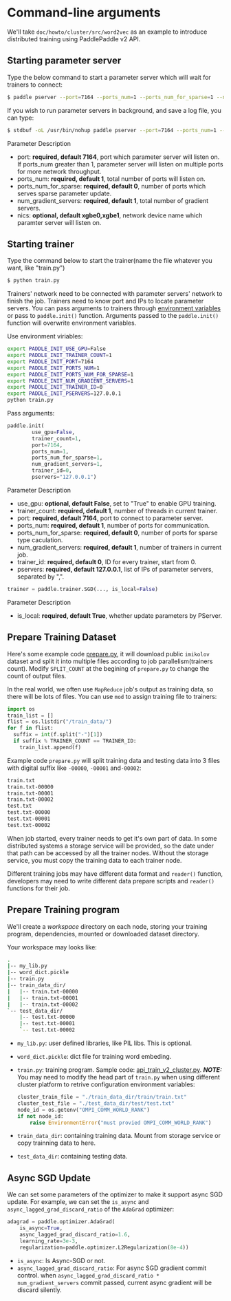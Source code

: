 # Command-line arguments

We'll take `doc/howto/cluster/src/word2vec` as an example to introduce distributed training using PaddlePaddle v2 API.

## Starting parameter server

Type the below command to start a parameter server which will wait for trainers to connect:

```bash
$ paddle pserver --port=7164 --ports_num=1 --ports_num_for_sparse=1 --num_gradient_servers=1 --nics=eth0
```

If you wish to run parameter servers in background, and save a log file, you can type:

```bash
$ stdbuf -oL /usr/bin/nohup paddle pserver --port=7164 --ports_num=1 --ports_num_for_sparse=1 --num_gradient_servers=1 --nics=eth0 &> pserver.log &
```

Parameter Description

- port: **required, default 7164**, port which parameter server will listen on. If ports_num greater than 1, parameter server will listen on multiple ports for more network throughput.
- ports_num: **required, default 1**, total number of ports will listen on.
- ports_num_for_sparse: **required, default 0**, number of ports which serves sparse parameter update.
- num_gradient_servers: **required, default 1**, total number of gradient servers.
- nics: **optional, default xgbe0,xgbe1**, network device name which paramter server will listen on.

## Starting trainer

Type the command below to start the trainer(name the file whatever you want, like "train.py")

```bash
$ python train.py
```

Trainers' network need to be connected with parameter servers' network to finish the job. Trainers need to know port and IPs to locate parameter servers. You can pass arguments to trainers through [environment variables](https://en.wikipedia.org/wiki/Environment_variable) or pass to `paddle.init()` function. Arguments passed to the `paddle.init()` function will overwrite environment variables.

Use environment viriables:

```bash
export PADDLE_INIT_USE_GPU=False
export PADDLE_INIT_TRAINER_COUNT=1
export PADDLE_INIT_PORT=7164
export PADDLE_INIT_PORTS_NUM=1
export PADDLE_INIT_PORTS_NUM_FOR_SPARSE=1
export PADDLE_INIT_NUM_GRADIENT_SERVERS=1
export PADDLE_INIT_TRAINER_ID=0
export PADDLE_INIT_PSERVERS=127.0.0.1
python train.py
```

Pass arguments:

```python
paddle.init(
        use_gpu=False,
        trainer_count=1,
        port=7164,
        ports_num=1,
        ports_num_for_sparse=1,
        num_gradient_servers=1,
        trainer_id=0,
        pservers="127.0.0.1")
```

Parameter Description

- use_gpu: **optional, default False**, set to "True" to enable GPU training.
- trainer_count: **required, default 1**, number of threads in current trainer.
- port: **required, default 7164**, port to connect to parameter server.
- ports_num: **required, default 1**, number of ports for communication.
- ports_num_for_sparse: **required, default 0**, number of ports for sparse type caculation.
- num_gradient_servers: **required, default 1**, number of trainers in current job.
- trainer_id: **required, default 0**, ID for every trainer, start from 0.
- pservers: **required, default 127.0.0.1**, list of IPs of parameter servers, separated by ",".

```python
trainer = paddle.trainer.SGD(..., is_local=False)
```

Parameter Description

- is_local: **required, default True**, whether update parameters by PServer.

## Prepare Training Dataset

Here's some example code [prepare.py](https://github.com/PaddlePaddle/Paddle/tree/develop/doc/howto/usage/cluster/src/word2vec/prepare.py), it will download public `imikolov` dataset and split it into multiple files according to job parallelism(trainers count). Modify `SPLIT_COUNT` at the begining of `prepare.py` to change the count of output files.

In the real world, we often use `MapReduce` job's output as training data, so there will be lots of files. You can use `mod` to assign training file to trainers:

```python
import os
train_list = []
flist = os.listdir("/train_data/")
for f in flist:
  suffix = int(f.split("-")[1])
  if suffix % TRAINER_COUNT == TRAINER_ID:
    train_list.append(f)
```

Example code `prepare.py` will split training data and testing data into 3 files with digital suffix like `-00000`, `-00001` and`-00002`:

```bash
train.txt
train.txt-00000
train.txt-00001
train.txt-00002
test.txt
test.txt-00000
test.txt-00001
test.txt-00002
```

When job started, every trainer needs to get it's own part of data. In some distributed systems a storage service will be provided, so the date under that path can be accessed by all the trainer nodes. Without the storage service, you must copy the training data to each trainer node.

Different training jobs may have different data format and `reader()` function, developers may need to write different data prepare scripts and `reader()` functions for their job.

## Prepare Training program

We'll create a *workspace* directory on each node, storing your training program, dependencies, mounted or downloaded dataset directory.

Your workspace may looks like:

```bash
.
|-- my_lib.py
|-- word_dict.pickle
|-- train.py
|-- train_data_dir/
|   |-- train.txt-00000
|   |-- train.txt-00001
|   |-- train.txt-00002
`-- test_data_dir/
    |-- test.txt-00000
    |-- test.txt-00001
    `-- test.txt-00002
```

- `my_lib.py`: user defined libraries, like PIL libs. This is optional.
- `word_dict.pickle`: dict file for training word embeding.
- `train.py`: training program. Sample code: [api_train_v2_cluster.py](https://github.com/PaddlePaddle/Paddle/tree/develop/doc/howto/usage/cluster/src/word2vec/api_train_v2_cluster.py). ***NOTE:*** You may need to modify the head part of `train.py` when using different cluster platform to retrive configuration environment variables:

  ```python
  cluster_train_file = "./train_data_dir/train/train.txt"
  cluster_test_file = "./test_data_dir/test/test.txt"
  node_id = os.getenv("OMPI_COMM_WORLD_RANK")
  if not node_id:
      raise EnvironmentError("must provied OMPI_COMM_WORLD_RANK")
  ```

- `train_data_dir`: containing training data. Mount from storage service or copy trainning data to here.
- `test_data_dir`: containing testing data.

## Async SGD Update

We can set some parameters of the optimizer to make it support async SGD update.
For example, we can set the `is_async` and `async_lagged_grad_discard_ratio` of the `AdaGrad` optimizer:

```python
adagrad = paddle.optimizer.AdaGrad(
    is_async=True,
    async_lagged_grad_discard_ratio=1.6,
    learning_rate=3e-3,
    regularization=paddle.optimizer.L2Regularization(8e-4))
```

- `is_async`: Is Async-SGD or not.
- `async_lagged_grad_discard_ratio`: For async SGD gradient commit control.
  when `async_lagged_grad_discard_ratio * num_gradient_servers` commit passed,
  current async gradient will be discard silently.
